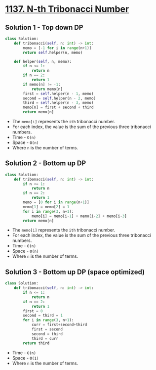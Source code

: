 # [1137. N-th Tribonacci Number](https://leetcode.com/problems/n-th-tribonacci-number/)

## Solution 1 - Top down DP

```py
class Solution:
    def tribonacci(self, n: int) -> int:
        memo = [-1 for i in range(n+1)]
        return self.helper(n, memo)

    def helper(self, n, memo):
        if n <= 1:
            return n
        if n == 2:
            return 1
        if memo[n] != -1:
            return memo[n]
        first = self.helper(n - 1, memo)
        second = self.helper(n - 2, memo)
        third = self.helper(n - 3, memo)
        memo[n] = first + second + third
        return memo[n]
```

- The `memo[i]` represents the `ith` tribonacci number.
- For each index, the value is the sum of the previous three tribonacci numbers.
- Time - `O(n)`
- Space - `O(n)`
- Where `n` is the number of terms.

## Solution 2 - Bottom up DP

```py
class Solution:
    def tribonacci(self, n: int) -> int:
        if n <= 1:
            return n
        if n == 2:
            return 1
        memo = [0 for i in range(n+1)]
        memo[1] = memo[2] = 1
        for i in range(3, n+1):
            memo[i] = memo[i-1] + memo[i-2] + memo[i-3]
        return memo[n]
```

- The `memo[i]` represents the `ith` tribonacci number.
- For each index, the value is the sum of the previous three tribonacci numbers.
- Time - `O(n)`
- Space - `O(n)`
- Where `n` is the number of terms.

## Solution 3 - Bottom up DP (space optimized)

```py
class Solution:
    def tribonacci(self, n: int) -> int:
        if n <= 1:
            return n
        if n == 2:
            return 1
        first = 0
        second = third = 1
        for i in range(3, n+1):
            curr = first+second+third
            first = second
            second = third
            third = curr
        return third
```

- Time - `O(n)`
- Space - `O(1)`
- Where `n` is the number of terms.